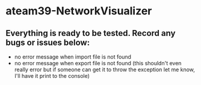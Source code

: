 # ateam39-NetworkVisualizer
## Everything is ready to be tested. Record any bugs or issues below:
- no error message when import file is not found
- no error message when export file is not found (this shouldn't even really error but if someone can get it to throw the exception let me know, I'll have it print to the console)
